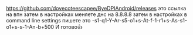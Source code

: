 https://github.com/dovecoteescapee/ByeDPIAndroid/releases это ссылка на впн затем в настройках меняете днс на 8.8.8.8 затем в настройках в command line settings пишете это -s1-q1-Y-Ar-s5-o1+s-At-f-1-r1+s-As-s1-o1+s-s-1-An-b+500
И готово👍
